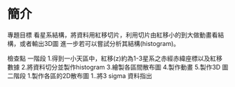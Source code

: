 # 簡介

專題目標
看星系結構，將資料用紅移切片，利用切片由紅移小的到大做動畫看結構，或者輸出3D圖
進一步若可以嘗試分析其結構(histogram)。

檢查點
一階段
1.得到一小天區中，紅移(z)約為1-3星系之赤經赤緯座標以及紅移數據
2.將資料切分並製作histogram
3.繪製各區間散布圖
4.製作動畫
5.製作3D 圖
二階段
1.製作各區的2D散布圖
1..將3 sigma  資料指出
